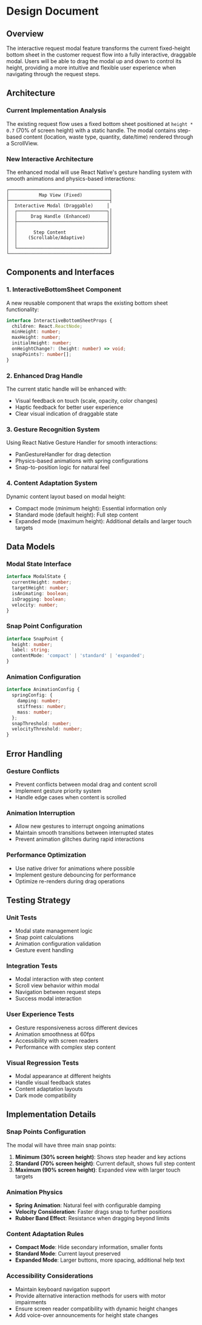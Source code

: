 # Design Document

## Overview

The interactive request modal feature transforms the current fixed-height bottom sheet in the customer request flow into a fully interactive, draggable modal. Users will be able to drag the modal up and down to control its height, providing a more intuitive and flexible user experience when navigating through the request steps.

## Architecture

### Current Implementation Analysis
The existing request flow uses a fixed bottom sheet positioned at `height * 0.7` (70% of screen height) with a static handle. The modal contains step-based content (location, waste type, quantity, date/time) rendered through a ScrollView.

### New Interactive Architecture
The enhanced modal will use React Native's gesture handling system with smooth animations and physics-based interactions:

```
┌─────────────────────────────────────┐
│           Map View (Fixed)          │
├─────────────────────────────────────┤
│  Interactive Modal (Draggable)     │
│  ┌─────────────────────────────────┐│
│  │     Drag Handle (Enhanced)      ││
│  ├─────────────────────────────────┤│
│  │                                 ││
│  │      Step Content               ││
│  │    (Scrollable/Adaptive)        ││
│  │                                 ││
│  └─────────────────────────────────┘│
└─────────────────────────────────────┘
```

## Components and Interfaces

### 1. InteractiveBottomSheet Component
A new reusable component that wraps the existing bottom sheet functionality:

```typescript
interface InteractiveBottomSheetProps {
  children: React.ReactNode;
  minHeight: number;
  maxHeight: number;
  initialHeight: number;
  onHeightChange?: (height: number) => void;
  snapPoints?: number[];
}
```

### 2. Enhanced Drag Handle
The current static handle will be enhanced with:
- Visual feedback on touch (scale, opacity, color changes)
- Haptic feedback for better user experience
- Clear visual indication of draggable state

### 3. Gesture Recognition System
Using React Native Gesture Handler for smooth interactions:
- PanGestureHandler for drag detection
- Physics-based animations with spring configurations
- Snap-to-position logic for natural feel

### 4. Content Adaptation System
Dynamic content layout based on modal height:
- Compact mode (minimum height): Essential information only
- Standard mode (default height): Full step content
- Expanded mode (maximum height): Additional details and larger touch targets

## Data Models

### Modal State Interface
```typescript
interface ModalState {
  currentHeight: number;
  targetHeight: number;
  isAnimating: boolean;
  isDragging: boolean;
  velocity: number;
}
```

### Snap Point Configuration
```typescript
interface SnapPoint {
  height: number;
  label: string;
  contentMode: 'compact' | 'standard' | 'expanded';
}
```

### Animation Configuration
```typescript
interface AnimationConfig {
  springConfig: {
    damping: number;
    stiffness: number;
    mass: number;
  };
  snapThreshold: number;
  velocityThreshold: number;
}
```

## Error Handling

### Gesture Conflicts
- Prevent conflicts between modal drag and content scroll
- Implement gesture priority system
- Handle edge cases when content is scrolled

### Animation Interruption
- Allow new gestures to interrupt ongoing animations
- Maintain smooth transitions between interrupted states
- Prevent animation glitches during rapid interactions

### Performance Optimization
- Use native driver for animations where possible
- Implement gesture debouncing for performance
- Optimize re-renders during drag operations

## Testing Strategy

### Unit Tests
- Modal state management logic
- Snap point calculations
- Animation configuration validation
- Gesture event handling

### Integration Tests
- Modal interaction with step content
- Scroll view behavior within modal
- Navigation between request steps
- Success modal interaction

### User Experience Tests
- Gesture responsiveness across different devices
- Animation smoothness at 60fps
- Accessibility with screen readers
- Performance with complex step content

### Visual Regression Tests
- Modal appearance at different heights
- Handle visual feedback states
- Content adaptation layouts
- Dark mode compatibility

## Implementation Details

### Snap Points Configuration
The modal will have three main snap points:
1. **Minimum (30% screen height)**: Shows step header and key actions
2. **Standard (70% screen height)**: Current default, shows full step content
3. **Maximum (90% screen height)**: Expanded view with larger touch targets

### Animation Physics
- **Spring Animation**: Natural feel with configurable damping
- **Velocity Consideration**: Faster drags snap to further positions
- **Rubber Band Effect**: Resistance when dragging beyond limits

### Content Adaptation Rules
- **Compact Mode**: Hide secondary information, smaller fonts
- **Standard Mode**: Current layout preserved
- **Expanded Mode**: Larger buttons, more spacing, additional help text

### Accessibility Considerations
- Maintain keyboard navigation support
- Provide alternative interaction methods for users with motor impairments
- Ensure screen reader compatibility with dynamic height changes
- Add voice-over announcements for height state changes